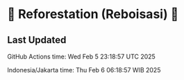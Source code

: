 
# 🌳 Reforestation (Reboisasi) 🌲

## Last Updated

GitHub Actions time: Wed Feb  5 23:18:57 UTC 2025

Indonesia/Jakarta time: Thu Feb  6 06:18:57 WIB 2025
